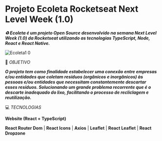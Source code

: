 # Projeto Ecoleta Rocketseat Next Level Week (1.0)
 **_♻️ Ecoleta é um projeto Open Source desenvolvido na semana Next Level Week (1.0) da Rocketseat utilizando as tecnologias TypeScript, Node, React e React Native._**
 
![Ecoleta1 0](https://user-images.githubusercontent.com/66651329/94941355-24e77780-04ab-11eb-9e70-7984246190bf.png)

🚀 _OBJETIVO_

 **_O projeto tem como finalidade estabelecer uma conexão entre empresas e/ou entidades que coletam resíduos (orgânicos e inorgânicos) às pessoas e/ou entidades que necessitam constantemente descartar esses resíduos. Solucionando um grande problema recorrente que é o descarte inadequado do lixo, facilitando o processo de recliclagem e reutilização._**

💻 _TECNOLOGIAS_

**Website (React + TypeScript)**

**React Router Dom** | **React Icons** | **Axios** | **Leaflet** | **React Leaflet** | **React Dropzone**

